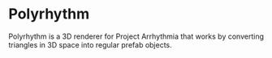 # Polyrhythm

Polyrhythm is a 3D renderer for Project Arrhythmia that works by converting triangles in 3D space into regular prefab objects.